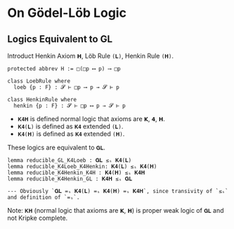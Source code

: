 # On Gödel-Löb Logic

## Logics Equivalent to GL

Introduct Henkin Axiom `𝗛`, Löb Rule `(𝐋)`, Henkin Rule `(𝐇)`.

```lean
protected abbrev H := □(□p ⟷ p) ⟶ □p

class LoebRule where
  loeb {p : F} : 𝓢 ⊢ □p ⟶ p → 𝓢 ⊢ p

class HenkinRule where
  henkin {p : F} : 𝓢 ⊢ □p ⟷ p → 𝓢 ⊢ p
```

- `𝐊𝟒𝐇` is defined normal logic that axioms are `𝗞`, `𝟰`, `𝗛`.
- `𝐊𝟒(𝐋)` is defined as `𝐊𝟒` extended `(𝐋)`.
- `𝐊𝟒(𝐇)` is defined as `𝐊𝟒` extended `(𝐇)`.

These logics are equivalent to `𝐆𝐋`.

```lean
lemma reducible_GL_K4Loeb : 𝐆𝐋 ≤ₛ 𝐊𝟒(𝐋)
lemma reducible_K4Loeb_K4Henkin: 𝐊𝟒(𝐋) ≤ₛ 𝐊𝟒(𝐇)
lemma reducible_K4Henkin_K4H : 𝐊𝟒(𝐇) ≤ₛ 𝐊𝟒𝐇
lemma reducible_K4Henkin_GL : 𝐊𝟒𝐇 ≤ₛ 𝐆𝐋

--- Obviously `𝐆𝐋 =ₛ 𝐊𝟒(𝐋) =ₛ 𝐊𝟒(𝐇) =ₛ 𝐊𝟒𝐇`, since transivity of `≤ₛ` and definition of `=ₛ`.
```

Note: `𝐊𝐇` (normal logic that axioms are `𝗞`, `𝗛`) is proper weak logic of `𝐆𝐋` and not Kripke complete.
